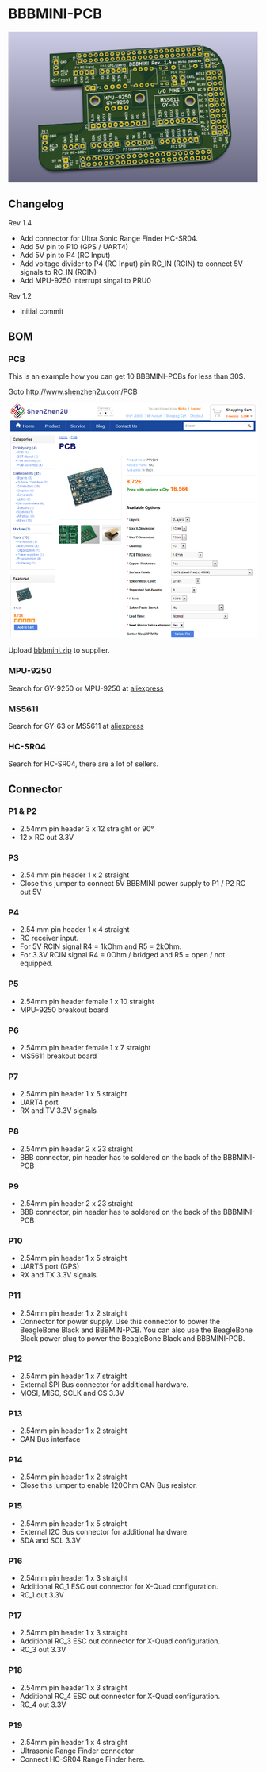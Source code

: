 # BBBMINI-PCB

![alt text](picture/bbbmini.png "BBBMINI-PCB")

## Changelog

Rev 1.4
* Add connector for Ultra Sonic Range Finder HC-SR04.
* Add 5V pin to P10 (GPS / UART4)
* Add 5V pin to P4 (RC Input)
* Add voltage divider to P4 (RC Input) pin RC_IN (RCIN) to connect 5V signals to RC_IN (RCIN)
* Add MPU-9250 interrupt singal to PRU0

Rev 1.2
* Initial commit

## BOM

### PCB

This is an example how you can get 10 BBBMINI-PCBs for less than 30$.

Goto http://www.shenzhen2u.com/PCB 

![PCB order](picture/pcborder.png)

Upload [bbbmini.zip](kicad/gerber/bbbmini.zip) to supplier.


### MPU-9250

Search for GY-9250 or MPU-9250 at [aliexpress](http://www.aliexpress.com/wholesale?SearchText=gy-9250)

### MS5611

Search for GY-63 or MS5611 at [aliexpress](http://www.aliexpress.com/wholesale?SearchText=gy-63)

### HC-SR04

Search for HC-SR04, there are a lot of sellers.

## Connector

### P1 & P2
* 2.54mm pin header 3 x 12 straight or 90°
* 12 x RC out 3.3V


### P3
* 2.54 mm pin header 1 x 2 straight
* Close this jumper to connect 5V BBBMINI power supply to P1 / P2 RC out 5V


### P4 
* 2.54 mm pin header 1 x 4 straight
* RC receiver input. 
* For 5V RCIN signal R4 = 1kOhm and R5 = 2kOhm.
* For 3.3V RCIN signal R4 = 0Ohm / bridged and R5 = open / not equipped.


### P5
* 2.54mm pin header female 1 x 10 straight
* MPU-9250 breakout board


### P6
* 2.54mm pin header female 1 x 7 straight
* MS5611 breakout board


### P7
* 2.54mm pin header 1 x 5 straight
* UART4 port
* RX and TV 3.3V signals


### P8
* 2.54mm pin header 2 x 23 straight
* BBB connector, pin header has to soldered on the back of the BBBMINI-PCB


### P9
* 2.54mm pin header 2 x 23 straight
* BBB connector, pin header has to soldered on the back of the BBBMINI-PCB


### P10
* 2.54mm pin header 1 x 5 straight
* UART5 port (GPS)
* RX and TX 3.3V signals


### P11
* 2.54mm pin header 1 x 2 straight
* Connector for power supply. Use this connector to power the BeagleBone Black and BBBMIN-PCB. You can also use the BeagleBone Black power plug to power the BeagleBone Black and BBBMINI-PCB.


### P12
* 2.54mm pin header 1 x 7 straight
* External SPI Bus connector for additional hardware. 
* MOSI, MISO, SCLK and CS 3.3V


### P13
* 2.54mm pin header 1 x 2 straight
* CAN Bus interface


### P14
* 2.54mm pin header 1 x 2 straight
* Close this jumper to enable 120Ohm CAN Bus resistor.


### P15
* 2.54mm pin header 1 x 5 straight
* External I2C Bus  connector for additional hardware.
* SDA and SCL 3.3V


### P16
* 2.54mm pin header 1 x 3 straight
* Additional RC_1 ESC out connector for X-Quad configuration.
* RC_1 out 3.3V


### P17
* 2.54mm pin header 1 x 3 straight
* Additional RC_3 ESC out connector for X-Quad configuration.
* RC_3 out 3.3V


### P18
* 2.54mm pin header 1 x 3 straight
* Additional RC_4 ESC out connector for X-Quad configuration.
* RC_4 out 3.3V


### P19
* 2.54mm pin header 1 x 4 straight
* Ultrasonic Range Finder connector
* Connect HC-SR04 Range Finder here.  
